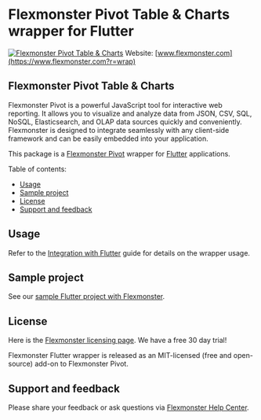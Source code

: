 # Flexmonster Pivot Table & Charts wrapper for Flutter
[![Flexmonster Pivot Table & Charts](https://cdn.flexmonster.com/landing.png)](https://www.flexmonster.com?r=wrap)
Website: [www.flexmonster.com](https://www.flexmonster.com?r=wrap)

## Flexmonster Pivot Table & Charts

Flexmonster Pivot is a powerful JavaScript tool for interactive web reporting. It allows you to visualize and analyze data from JSON, CSV, SQL, NoSQL, Elasticsearch, and OLAP data sources quickly and conveniently. Flexmonster is designed to integrate seamlessly with any client-side framework and can be easily embedded into your application.

This package is a [Flexmonster Pivot](https://www.flexmonster.com?r=wrap) wrapper for [Flutter](https://flutter.dev/) applications.

Table of contents:

* [Usage](#usage)
* [Sample project](#sample-project)
* [License](#license)
* [Support and feedback](#support-feedback)

## <a name="usage"></a>Usage ##

Refer to the [Integration with Flutter](https://www.flexmonster.com/doc/integration-with-flutter?r=wrap) guide for details on the wrapper usage.

## <a name="sample-project"></a>Sample project ##

See our [sample Flutter project with Flexmonster](https://github.com/flexmonster/pivot-flutter).

## <a name="license"></a>License ##

Here is the [Flexmonster licensing page](https://www.flexmonster.com/pivot-table-editions-and-pricing?r=wrap). We have a free 30 day trial! 

Flexmonster Flutter wrapper is released as an MIT-licensed (free and open-source) add-on to Flexmonster Pivot.

## <a name="support-feedback"></a>Support and feedback ##

Please share your feedback or ask questions via [Flexmonster Help Center](https://www.flexmonster.com/help-center?r=wrap).
